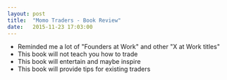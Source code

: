 ```yaml
---
layout: post
title:  "Momo Traders - Book Review"
date:   2015-11-23 17:03:00
---
```


- Reminded me a lot of "Founders at Work" and other "X at Work titles"
- This book will not teach you how to trade
- This book will entertain and maybe inspire
- This book will provide tips for existing traders